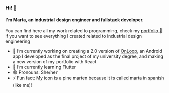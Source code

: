 ### Hi! 👋

#### I'm Marta, an industrial design engineer and fullstack developer. 

You can find here all my work related to programming, check my <a href="https://martadell.wixsite.com/portfolio">portfolio 📕</a> if you want to see everything I created related to industrial design engineering

- 🔭 I’m currently working on creating a 2.0 version of <a href="https://github.com/martadell/OnLoop">OnLoop</a>, an Android app I developed as the final project of my university degree, and making a new version of my portfolio with React
- 🌱 I’m currently learning Flutter
- 😄 Pronouns: She/her
- ⚡ Fun fact: My icon is a pine marten because it is called marta in spanish (like me)!

